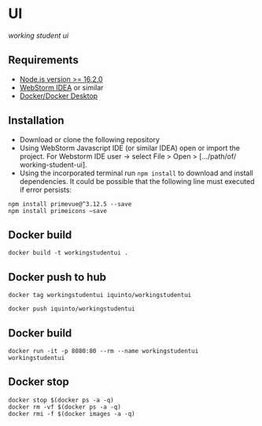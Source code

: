 # UI
<i>working student ui
</i>

## Requirements
* [Node.js version >= 16.2.0](https://nodejs.org/en/)
* [WebStorm IDEA](https://www.jetbrains.com/webstorm/) or similar
* [Docker/Docker Desktop](https://www.docker.com/)

## Installation
* Download or clone the following repository
* Using WebStorm Javascript IDE (or similar IDEA) open or import the project. For Webstorm IDE user ->  select File > Open > […/path/of/ working-student-ui].
* Using the incorporated terminal run ```npm install``` to download and install dependencies. It could be possible that the following line must executed if error persists:
 ```
npm install primevue@^3.12.5 --save
npm install primeicons –save
```


## Docker build 
```
docker build -t workingstudentui .
```

## Docker push to  hub 
```
docker tag workingstudentui iquinto/workingstudentui
```

```
docker push iquinto/workingstudentui
```

## Docker build 
```
docker run -it -p 8080:80 --rm --name workingstudentui workingstudentui
```


## Docker stop
```
docker stop $(docker ps -a -q)
docker rm -vf $(docker ps -a -q)
docker rmi -f $(docker images -a -q) 

```

 
